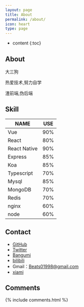```yaml
---
layout: page
title: About
permalink: /about/
icon: heart
type: page
---
```


* content
{:toc}

## About

大三狗

热爱技术,努力自学

渣前端,伪后端



## Skill
NAME | USE |
----|------|
Vue     | 90%
React   | 80%
React Native| 90%
Express | 85%
Koa     | 85%
Typescript| 70%
Mysql   | 85%
MongoDB | 70%
Redis   | 70%
nginx   | 60%
node    | 60%





## Contact

* [GitHub](https://github.com/Beats0)
* [Twitter](https://twitter.com/Beats0Ling)
* [Bangumi](https://bangumi.tv/user/beats0)
* [bilibili](https://space.bilibili.com/598848/#!/)
* Gmail：Beats01998@gmail.com
* [xiami](http://www.xiami.com/u/45818524?spm=a1z1s.6843761.226669510.8.ypP9Y9)


## Comments

{% include comments.html %}
